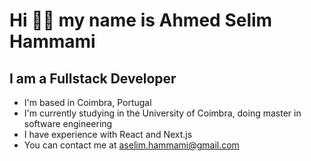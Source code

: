 Hi 👋🏼 my name is Ahmed Selim Hammami
=====================================================================================================================================

I am a Fullstack Developer
--------------------------

* I'm based in Coimbra, Portugal
* I'm currently studying in the University of Coimbra, doing master in software engineering
* I have experience with React and Next.js 
* You can contact me at [aselim.hammami@gmail.com](mailto:aselim.hammami@gmail.com)





